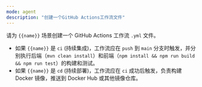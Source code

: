 ```yaml
---
mode: agent
description: "创建一个GitHub Actions工作流文件"
---
```


请为 `{{name}}` 场景创建一个 GitHub Actions 工作流 `.yml` 文件。

- 如果 `{{name}}` 是 `ci` (持续集成)，工作流应在 `push` 到 `main` 分支时触发，并分别执行后端（`mvn clean install`）和前端（`npm install && npm run build && npm run test`）的构建和测试。
- 如果 `{{name}}` 是 `cd` (持续部署)，工作流应在 `ci` 成功后触发，负责构建 Docker 镜像，推送到 Docker Hub 或其他镜像仓库。